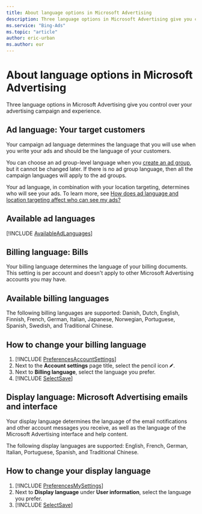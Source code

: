 ```yaml
---
title: About language options in Microsoft Advertising
description: Three language options in Microsoft Advertising give you control over your advertising campaign and experience: ad language, billing language, and display language.
ms.service: "Bing-Ads"
ms.topic: "article"
author: eric-urban
ms.author: eur
---
```


# About language options in Microsoft Advertising

Three language options in Microsoft Advertising give you control over your advertising campaign and experience.

## Ad language: Your target customers
Your campaign ad language determines the language that you will use when you write your ads and should be the language of your customers.

You can choose an ad group-level language when you [create an ad group](./hlp_BA_CONC_NewAd_CreateANewAdGroup.md), but it cannot be changed later. If there is no ad group language, then all the campaign languages will apply to the ad groups.

Your ad language, in combination with your location targeting, determines who will see your ads. To learn more, see [How does ad language and location targeting affect who can see my ads?](./hlp_BA_CONC_LocTargetAndLang.md)

## Available ad languages

[!INCLUDE [AvailableAdLanguages](./includes/AvailableAdLanguages.md)]
## Billing language: Bills
Your billing language determines the language of your billing documents. This setting is per account and doesn't apply to other Microsoft Advertising accounts you may have.

## Available billing languages

The following billing languages are supported: Danish, Dutch, English, Finnish, French, German, Italian, Japanese, Norwegian, Portuguese, Spanish, Swedish, and Traditional Chinese.

## How to change your billing language

1. [!INCLUDE [PreferencesAccountSettings](./includes/PreferencesAccountSettings.md)]
1. Next to the **Account settings** page title, select the pencil icon ![edit icon](../images/BA_icon_edit.png).
1. Next to **Billing language**, select the language you prefer.
1. [!INCLUDE [SelectSave](./includes/SelectSave.md)]

## Display language: Microsoft Advertising emails and interface
Your display language determines the language of the email notifications and other account messages you receive, as well as the language of the Microsoft Advertising interface and help content.

The following display languages are supported: English, French, German, Italian, Portuguese, Spanish, and Traditional Chinese.

## How to change your display language

1. [!INCLUDE [PreferencesMySettings](./includes/PreferencesMySettings.md)]
1. Next to **Display language** under **User information**, select the language you prefer.
1. [!INCLUDE [SelectSave](./includes/SelectSave.md)]


